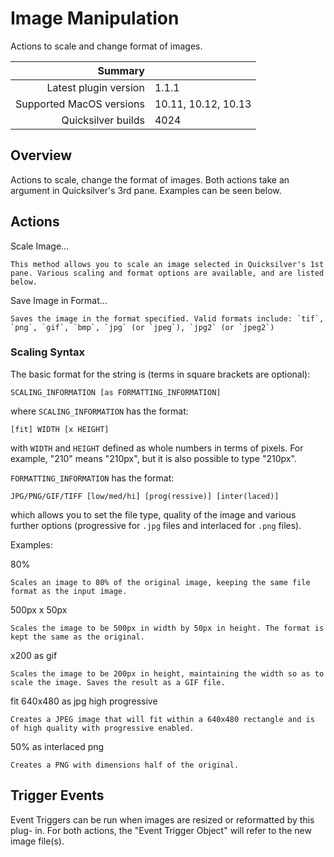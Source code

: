 # Image Manipulation

Actions to scale and change format of images.

 Summary                  | &nbsp; 
-------------------------:|:--------------------
 Latest plugin version    | 1.1.1
 Supported MacOS versions | 10.11, 10.12, 10.13
 Quicksilver builds       | 4024


## Overview

Actions to scale, change the format of images. Both actions take an argument
in Quicksilver's 3rd pane. Examples can be seen below.

## Actions

Scale Image…

    This method allows you to scale an image selected in Quicksilver's 1st pane. Various scaling and format options are available, and are listed below.
Save Image in Format…

    Saves the image in the format specified. Valid formats include: `tif`, `png`, `gif`, `bmp`, `jpg` (or `jpeg`), `jpg2` (or `jpeg2`)

### Scaling Syntax

The basic format for the string is (terms in square brackets are optional):

    
    
    SCALING_INFORMATION [as FORMATTING_INFORMATION]
    

where `SCALING_INFORMATION` has the format:

    
    
    [fit] WIDTH [x HEIGHT]
    

with `WIDTH` and `HEIGHT` defined as whole numbers in terms of pixels. For
example, "210" means "210px", but it is also possible to type "210px".

`FORMATTING_INFORMATION` has the format:

    
    
    JPG/PNG/GIF/TIFF [low/med/hi] [prog(ressive)] [inter(laced)]
    

which allows you to set the file type, quality of the image and various
further options (progressive for `.jpg` files and interlaced for `.png`
files).

Examples:

80%

    Scales an image to 80% of the original image, keeping the same file format as the input image.
500px x 50px

    Scales the image to be 500px in width by 50px in height. The format is kept the same as the original.
x200 as gif

    Scales the image to be 200px in height, maintaining the width so as to scale the image. Saves the result as a GIF file.
fit 640x480 as jpg high progressive

    Creates a JPEG image that will fit within a 640x480 rectangle and is of high quality with progressive enabled.
50% as interlaced png

    Creates a PNG with dimensions half of the original.

## Trigger Events

Event Triggers can be run when images are resized or reformatted by this plug-
in. For both actions, the "Event Trigger Object" will refer to the new image
file(s).